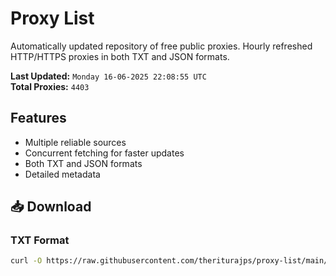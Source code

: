 # Proxy List

Automatically updated repository of free public proxies. Hourly refreshed HTTP/HTTPS proxies in both TXT and JSON formats.

**Last Updated:** `Monday 16-06-2025 22:08:55 UTC`  
**Total Proxies:** `4403`

## Features
- Multiple reliable sources
- Concurrent fetching for faster updates
- Both TXT and JSON formats
- Detailed metadata

## 📥 Download

### TXT Format
```bash
curl -O https://raw.githubusercontent.com/theriturajps/proxy-list/main/proxies.txt